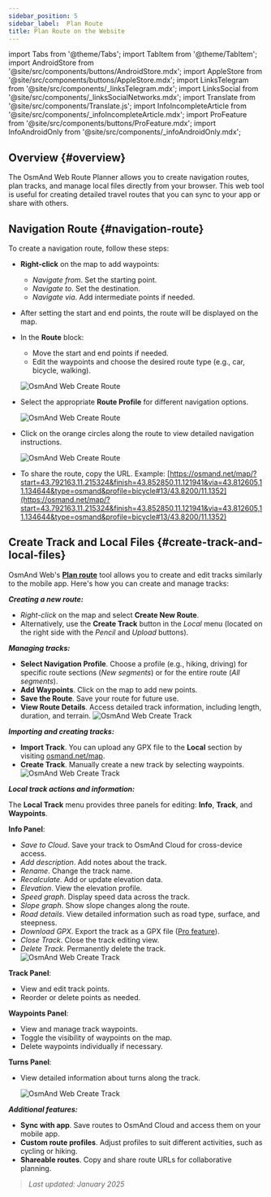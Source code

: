 ```yaml
---
sidebar_position: 5
sidebar_label:  Plan Route
title: Plan Route on the Website
---
```


import Tabs from '@theme/Tabs';
import TabItem from '@theme/TabItem';
import AndroidStore from '@site/src/components/buttons/AndroidStore.mdx';
import AppleStore from '@site/src/components/buttons/AppleStore.mdx';
import LinksTelegram from '@site/src/components/_linksTelegram.mdx';
import LinksSocial from '@site/src/components/_linksSocialNetworks.mdx';
import Translate from '@site/src/components/Translate.js';
import InfoIncompleteArticle from '@site/src/components/_infoIncompleteArticle.mdx';
import ProFeature from '@site/src/components/buttons/ProFeature.mdx';
import InfoAndroidOnly from '@site/src/components/_infoAndroidOnly.mdx';

<InfoIncompleteArticle/>


## Overview {#overview}

The OsmAnd Web Route Planner allows you to create navigation routes, plan tracks, and manage local files directly from your browser. This web tool is useful for creating detailed travel routes that you can sync to your app or share with others.


## Navigation Route {#navigation-route}

To create a navigation route, follow these steps:

- **Right-click** on the map to add waypoints:

  - *Navigate from*. Set the starting point.
  - *Navigate to*. Set the destination.
  - *Navigate via*. Add intermediate points if needed.

- After setting the start and end points, the route will be displayed on the map.

- In the **Route** block:

  - Move the start and end points if needed.
  - Edit the waypoints and choose the desired route type (e.g., car, bicycle, walking).

  ![OsmAnd Web Create Route](@site/static/img/web/navigation.png)

- Select the appropriate **Route Profile** for different navigation options.

  ![OsmAnd Web Create Route](@site/static/img/web/profile_type.png)

- Click on the orange circles along the route to view detailed navigation instructions.

  ![OsmAnd Web Create Route](@site/static/img/web/nav_instr.png)

- To share the route, copy the URL. Example: [https://osmand.net/map/?start=43.792163,11.215324&finish=43.852850,11.121941&via=43.812605,11.134644&type=osmand&profile=bicycle#13/43.8200/11.1352](https://osmand.net/map/?start=43.792163,11.215324&finish=43.852850,11.121941&via=43.812605,11.134644&type=osmand&profile=bicycle#13/43.8200/11.1352)


## Create Track and Local Files {#create-track-and-local-files}

OsmAnd Web's [**Plan route**](../plan-route/create-route.md) tool allows you to create and edit tracks similarly to the mobile app. Here's how you can create and manage tracks:


***Creating a new route:***

- *Right-click* on the map and select **Create New Route**.
- Alternatively, use the **Create Track** button in the *Local* menu (located on the right side with the *Pencil* and *Upload* buttons).


***Managing tracks:***

- **Select Navigation Profile**. Choose a profile (e.g., hiking, driving) for specific route sections (*New segments*) or for the entire route (*All segments*).
- **Add Waypoints**. Click on the map to add new points.
- **Save the Route**. Save your route for future use.
- **View Route Details**. Access detailed track information, including length, duration, and terrain.
  ![OsmAnd Web Create Track](@site/static/img/web/create_route.png)


***Importing and creating tracks:***

- **Import Track**. You can upload any GPX file to the **Local** section by visiting [osmand.net/map](https://osmand.net/map).
- **Create Track**. Manually create a new track by selecting waypoints.
  ![OsmAnd Web Create Track](@site/static/img/web/create_route_2.png)


***Local track actions and information:***

The **Local Track** menu provides three panels for editing: **Info**, **Track**, and **Waypoints**.

**Info Panel**:

- *Save to Cloud*. Save your track to OsmAnd Cloud for cross-device access.
- *Add description*. Add notes about the track.
- *Rename*. Change the track name.
- *Recalculate*. Add or update elevation data.
- *Elevation*. View the elevation profile.
- *Speed graph*. Display speed data across the track.
- *Slope graph*. Show slope changes along the route.  
- *Road details*. View detailed information such as road type, surface, and steepness.
- *Download GPX*. Export the track as a GPX file ([Pro feature](../purchases/index.md)).
- *Close Track*. Close the track editing view.
- *Delete Track*. Permanently delete the track.
  ![OsmAnd Web Create Track](@site/static/img/web/create_route_3.png)

**Track Panel**:

- View and edit track points.
- Reorder or delete points as needed.

**Waypoints Panel**:

- View and manage track waypoints.
- Toggle the visibility of waypoints on the map.
- Delete waypoints individually if necessary.

**Turns Panel**:

- View detailed information about turns along the track.

  ![OsmAnd Web Create Track](@site/static/img/web/create_route_1.png)


***Additional features:***

- **Sync with app**. Save routes to OsmAnd Cloud and access them on your mobile app.
- **Custom route profiles**. Adjust profiles to suit different activities, such as cycling or hiking.
- **Shareable routes**. Copy and share route URLs for collaborative planning.

> *Last updated: January 2025*
